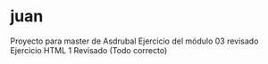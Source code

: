 # juan
Proyecto para master de Asdrubal
Ejercicio del módulo 03 revisado
Ejercicio HTML 1 Revisado (Todo correcto)
